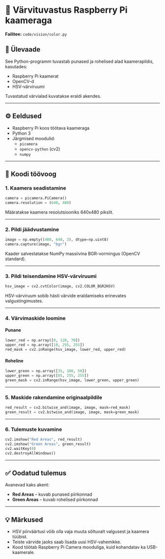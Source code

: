 # 🎨 Värvituvastus Raspberry Pi kaameraga

**Failitee:** `code/vision/color.py`

## 🧾 Ülevaade

See Python-programm tuvastab punased ja rohelised alad kaamerapildis, kasutades:
- Raspberry Pi kaamerat
- OpenCV-d
- HSV-värviruumi

Tuvastatud värvialad kuvatakse eraldi akendes.

---

## ⚙️ Eeldused

- Raspberry Pi koos töötava kaameraga
- Python 3
- Järgmised moodulid:
  - `picamera`
  - `opencv-python` (cv2)
  - `numpy`

---

## 🔄 Koodi töövoog

### 1. Kaamera seadistamine

```python
camera = picamera.PiCamera()
camera.resolution = (640, 480)
```

Määratakse kaamera resolutsiooniks 640x480 pikslit.

---

### 2. Pildi jäädvustamine

```python
image = np.empty((480, 640, 3), dtype=np.uint8)
camera.capture(image, "bgr")
```

Kaader salvestatakse NumPy massiivina BGR-vormingus (OpenCV standard).

---

### 3. Pildi teisendamine HSV-värviruumi

```python
hsv_image = cv2.cvtColor(image, cv2.COLOR_BGR2HSV)
```

HSV-värviruum sobib hästi värvide eraldamiseks erinevates valgustingimustes.

---

### 4. Värvimaskide loomine

#### Punane

```python
lower_red = np.array([0, 120, 70])
upper_red = np.array([10, 255, 255])
red_mask = cv2.inRange(hsv_image, lower_red, upper_red)
```

#### Roheline

```python
lower_green = np.array([35, 100, 50])
upper_green = np.array([85, 255, 255])
green_mask = cv2.inRange(hsv_image, lower_green, upper_green)
```

---

### 5. Maskide rakendamine originaalpildile

```python
red_result = cv2.bitwise_and(image, image, mask=red_mask)
green_result = cv2.bitwise_and(image, image, mask=green_mask)
```

---

### 6. Tulemuste kuvamine

```python
cv2.imshow("Red Areas", red_result)
cv2.imshow("Green Areas", green_result)
cv2.waitKey(0)
cv2.destroyAllWindows()
```

---

## ✅ Oodatud tulemus

Avanevad kaks akent:
- **Red Areas** – kuvab punased piirkonnad
- **Green Areas** – kuvab rohelised piirkonnad

---

## 💡 Märkused

- HSV piirväärtusi võib olla vaja muuta sõltuvalt valgusest ja kaamera tüübist.
- Teiste värvide jaoks saab lisada uusi HSV-vahemikke.
- Kood töötab Raspberry Pi Camera mooduliga, kuid kohandatav ka USB-kaamerale.
